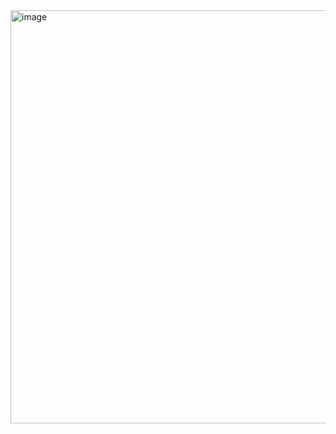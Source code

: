 <img width="1000" height="661" alt="image" src="https://github.com/user-attachments/assets/57fadef8-c28c-499b-b913-fc3028d7a5c3" />
